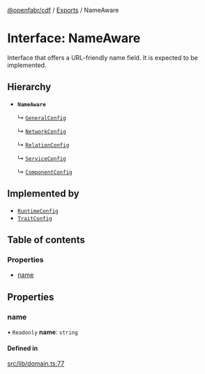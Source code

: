 [@openfabr/cdf](../README.md) / [Exports](../modules.md) / NameAware

# Interface: NameAware

Interface that offers a URL-friendly name field.
It is expected to be implemented.

## Hierarchy

- **`NameAware`**

  ↳ [`GeneralConfig`](GeneralConfig.md)

  ↳ [`NetworkConfig`](NetworkConfig.md)

  ↳ [`RelationConfig`](RelationConfig.md)

  ↳ [`ServiceConfig`](ServiceConfig.md)

  ↳ [`ComponentConfig`](ComponentConfig.md)

## Implemented by

- [`RuntimeConfig`](../classes/RuntimeConfig.md)
- [`TraitConfig`](../classes/TraitConfig.md)

## Table of contents

### Properties

- [name](NameAware.md#name)

## Properties

### name

• `Readonly` **name**: `string`

#### Defined in

[src/lib/domain.ts:77](https://github.com/openfabr/cdf/blob/8dc07b3/core/typescript/src/lib/domain.ts#L77)
